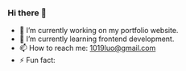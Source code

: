 ### Hi there 👋


- 🔭 I’m currently working on my portfolio website.
- 🌱 I’m currently learning frontend development.
- 📫 How to reach me: 1019luo@gmail.com
- ⚡ Fun fact: 

